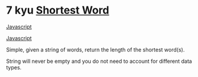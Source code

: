 # 7 kyu [Shortest Word](https://www.codewars.com/kata/57cebe1dc6fdc20c57000ac9)

<!-- START LANGUAGE_LINKS -->

[Javascript](./javascript.js)

[Javascript](./javascript1.js)

<!-- END LANGUAGE_LINKS -->

Simple, given a string of words, return the length of the shortest word(s).

String will never be empty and you do not need to account for different data types.
